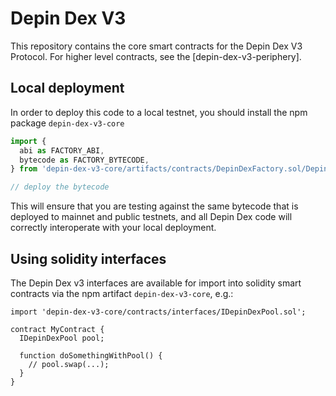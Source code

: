 # Depin Dex V3


This repository contains the core smart contracts for the Depin Dex V3 Protocol.
For higher level contracts, see the [depin-dex-v3-periphery].

## Local deployment

In order to deploy this code to a local testnet, you should install the npm package
`depin-dex-v3-core`


```typescript
import {
  abi as FACTORY_ABI,
  bytecode as FACTORY_BYTECODE,
} from 'depin-dex-v3-core/artifacts/contracts/DepinDexFactory.sol/DepinDexFactory.json'

// deploy the bytecode
```

This will ensure that you are testing against the same bytecode that is deployed to
mainnet and public testnets, and all Depin Dex code will correctly interoperate with
your local deployment.

## Using solidity interfaces

The Depin Dex v3 interfaces are available for import into solidity smart contracts
via the npm artifact `depin-dex-v3-core`, e.g.:

```solidity
import 'depin-dex-v3-core/contracts/interfaces/IDepinDexPool.sol';

contract MyContract {
  IDepinDexPool pool;

  function doSomethingWithPool() {
    // pool.swap(...);
  }
}

```
